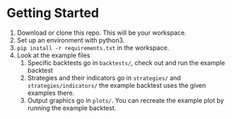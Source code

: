 # Getting Started

1. Download or clone this repo. This will be your workspace.
2. Set up an environment with python3.
3. `pip install -r requirements.txt` in the workspace.
4. Look at the example files
    1. Specific backtests go in `backtests/`, check out and run the example backtest
    2. Strategies and their indicators go in `strategies/` and `strategies/indicators/` the example backtest uses the given examples there.
    3. Output graphics go in `plots/`. You can recreate the example plot by running the example backtest.
